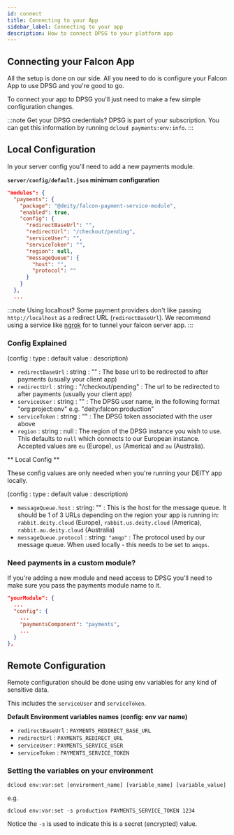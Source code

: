 ```yaml
---
id: connect
title: Connecting to your App
sidebar_label: Connecting to your app
description: How to connect DPSG to your platform app
---
```


## Connecting your Falcon App

All the setup is done on our side. All you need to do is configure your Falcon App to use DPSG and you're good to go.

To connect your app to DPSG you'll just need to make a few simple configuration changes.

:::note Get your DPSG credentials?
DPSG is part of your subscription. You can get this information by running `dcloud payments:env:info`.
:::

## Local Configuration

In your server config you'll need to add a new payments module.

**`server/config/default.json` minimum configuration**
```json
"modules": {
  "payments": {
    "package": "@deity/falcon-payment-service-module",
    "enabled": true,
    "config": {
      "redirectBaseUrl": "",
      "redirectUrl": "/checkout/pending",
      "serviceUser": "",
      "serviceToken": "",
      "region": null,
      "messageQueue": {
        "host": "",
        "protocol": ""
      }
    }
  },
  ...
```

:::note Using localhost?
Some payment providers don't like passing `http://localhost` as a redirect URL (`redirectBaseUrl`). We recommend using a service like [ngrok](https://ngrok.com/) for to tunnel your falcon server app.
:::

### Config Explained

(config : type : default value : description)

- `redirectBaseUrl` : string : "" : The base url to be redirected to after payments (usually your client app)
- `redirectUrl` : string : "/checkout/pending" : The url to be redirected to after payments (usually your client app)
- `serviceUser` : string : "" : The DPSG user name, in the following format "org:project:env" e.g. "deity:falcon:production"
- `serviceToken` : string : "" : The DPSG token associated with the user above
- `region` : string : null : The region of the DPSG instance you wish to use. This defaults to `null` which connects to our European instance. Accepted values are `eu` (Europe), `us` (America) and `au` (Australia).

** Local Config **

These config values are only needed when you're running your DEITY app locally.

(config : type : default value : description)

- `messageQueue.host` : string: "" : This is the host for the message queue. It should be 1 of 3 URLs depending on the region your app is running in: `rabbit.deity.cloud` (Europe), `rabbit.us.deity.cloud` (America), `rabbit.au.deity.cloud` (Australia)
- `messageQueue.protocol` : string: `"amqp"` : The protocol used by our message queue. When used locally - this needs to be set to `amqps`.

### Need payments in a custom module?

If you're adding a new module and need access to DPSG you'll need to make sure you pass the payments module name to it.

```json
"yourModule": {
  ...
  "config": {
    ...
    "paymentsComponent": "payments",
    ...
  }
},
```

## Remote Configuration

Remote configuration should be done using env variables for any kind of sensitive data.

This includes the `serviceUser` and `serviceToken`.

**Default Environment variables names (config: env var name)**

- `redirectBaseUrl` : `PAYMENTS_REDIRECT_BASE_URL`
- `redirectUrl` : `PAYMENTS_REDIRECT_URL`
- `serviceUser` : `PAYMENTS_SERVICE_USER`
- `serviceToken` : `PAYMENTS_SERVICE_TOKEN`

### Setting the variables on your environment

`dcloud env:var:set [environment_name] [variable_name] [variable_value]`

e.g.

`dcloud env:var:set -s production PAYMENTS_SERVICE_TOKEN 1234`

Notice the `-s` is used to indicate this is a secret (encrypted) value.

